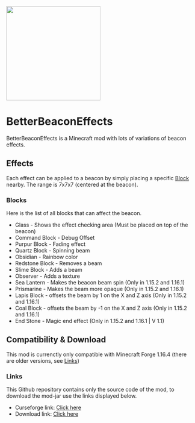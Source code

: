 <img src=https://i.imgur.com/6gseRqy.png width=250>

# BetterBeaconEffects
BetterBeaconEffects is a Minecraft mod with lots of variations of beacon effects.

## Effects
Each effect can be applied to a beacon by simply placing a specific [Block](List) nearby. The range is 7x7x7 (centered at the beacon).

### Blocks
Here is the list of all blocks that can affect the beacon.
 - Glass - Shows the effect checking area (Must be placed on top of the beacon)
 - Command Block - Debug Offset
 - Purpur Block - Fading effect
 - Quartz Block - Spinning beam
 - Obsidian - Rainbow color
 - Redstone Block - Removes a beam
 - Slime Block - Adds a beam
 - Observer - Adds a texture
 - Sea Lantern - Makes the beacon beam spin (Only in 1.15.2 and 1.16.1)
 - Prismarine - Makes the beam more opaque (Only in 1.15.2 and 1.16.1)
 - Lapis Block - offsets the beam by 1 on the X and Z axis (Only in 1.15.2 and 1.16.1)
 - Coal Block - offsets the beam by -1 on the X and Z axis (Only in 1.15.2 and 1.16.1)
 - End Stone - Magic end effect (Only in 1.15.2 and 1.16.1 | V 1.1) 



## Compatibility & Download
This mod is currenctly only compatible with Minecraft Forge 1.16.4 (there are older versions, see [Links](Links))

### Links
This Github repository contains only the source code of the mod, to download the mod-jar use the links displayed below.
* Curseforge link: [Click here](https://www.curseforge.com/minecraft/mc-mods/better-beacon-effect)
* Download link: [Click here](https://www.curseforge.com/minecraft/mc-mods/better-beacon-effect/download)

